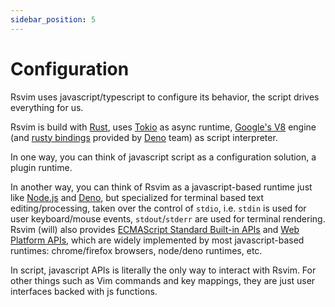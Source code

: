 ```yaml
---
sidebar_position: 5
---
```


# Configuration

Rsvim uses javascript/typescript to configure its behavior, the script drives everything for us.

Rsvim is build with [Rust](https://www.rust-lang.org/), uses [Tokio](https://tokio.rs/) as async runtime, [Google's V8](https://v8.dev/) engine (and [rusty bindings](https://github.com/denoland/rusty_v8) provided by [Deno](https://deno.com/) team) as script interpreter.

In one way, you can think of javascript script as a configuration solution, a plugin runtime.

In another way, you can think of Rsvim as a javascript-based runtime just like [Node.js](https://nodejs.org/en) and [Deno](https://deno.com/), but specialized for terminal based text editing/processing, taken over the control of `stdio`, i.e. `stdin` is used for user keyboard/mouse events, `stdout`/`stderr` are used for terminal rendering. Rsvim (will) also provides [ECMAScript Standard Built-in APIs](/docs/api_references/intro#1-ecmascript-standard-built-in-apis) and [Web Platform APIs](/docs/api_references/intro#2-web-platform-apis), which are widely implemented by most javascript-based runtimes: chrome/firefox browsers, node/deno runtimes, etc.

In script, javascript APIs is literally the only way to interact with Rsvim. For other things such as Vim commands and key mappings, they are just user interfaces backed with js functions.
